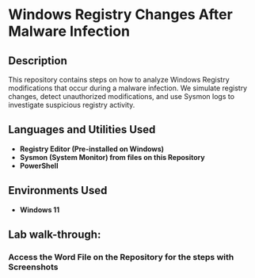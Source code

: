 <h1>Windows Registry Changes After Malware Infection
</h1>

<h2>Description</h2>
This repository contains steps on how to analyze Windows Registry modifications that occur during a malware infection. We simulate registry changes, detect unauthorized modifications, and use Sysmon logs to investigate suspicious registry activity.
<br />


<h2>Languages and Utilities Used</h2>

- <b>Registry Editor (Pre-installed on Windows)</b>
- <b>Sysmon (System Monitor) from files on this Repository</b>
- <b>PowerShell</b>

<h2>Environments Used </h2>

- <b>Windows 11</b>

<h2>Lab walk-through:</h2>

<p>
<h3><b>Access the Word File on the Repository for the steps with Screenshots
